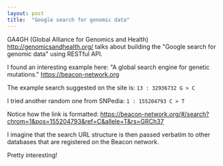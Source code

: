```yaml
---
layout: post
title:  "Google search for genomic data"
---
```


GA4GH (Global Alliance for Genomics and Health) http://genomicsandhealth.org/ talks about building 
the "Google search for genomic data" using RESTful API. 

I found an interesting example here:
"A global search engine for genetic mutations." https://beacon-network.org

The example search suggested on the site is: `13 : 32936732 G > C`

I tried another random one from SNPedia: `1 : 155204793 C > T`

Notice how the link is formatted:
https://beacon-network.org/#/search?chrom=1&pos=155204793&ref=C&allele=T&rs=GRCh37

I imagine that the search URL structure is then passed verbatim to other databases that are registered on the Beacon network. 

Pretty interesting!
